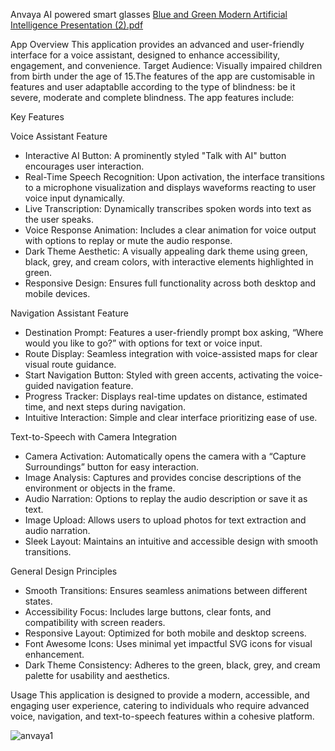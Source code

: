  Anvaya
AI powered smart glasses
[Blue and Green Modern Artificial Intelligence Presentation (2).pdf](https://github.com/user-attachments/files/18371483/Blue.and.Green.Modern.Artificial.Intelligence.Presentation.2.pdf)

 App Overview
This application provides an advanced and user-friendly interface for a voice assistant, designed to enhance accessibility, engagement, and convenience.
Target Audience: Visually impaired children from birth under the age of 15.The features of the app are customisable in features and user adaptablle according to the type of blindness: be it severe, moderate and complete blindness.
The app features include:

 Key Features

 Voice Assistant Feature
- Interactive AI Button: A prominently styled "Talk with AI" button encourages user interaction.
- Real-Time Speech Recognition: Upon activation, the interface transitions to a microphone visualization and displays waveforms reacting to user voice input dynamically.
- Live Transcription: Dynamically transcribes spoken words into text as the user speaks.
- Voice Response Animation: Includes a clear animation for voice output with options to replay or mute the audio response.
- Dark Theme Aesthetic: A visually appealing dark theme using green, black, grey, and cream colors, with interactive elements highlighted in green.
- Responsive Design: Ensures full functionality across both desktop and mobile devices.

 Navigation Assistant Feature
- Destination Prompt: Features a user-friendly prompt box asking, “Where would you like to go?” with options for text or voice input.
- Route Display: Seamless integration with voice-assisted maps for clear visual route guidance.
- Start Navigation Button: Styled with green accents, activating the voice-guided navigation feature.
- Progress Tracker: Displays real-time updates on distance, estimated time, and next steps during navigation.
- Intuitive Interaction: Simple and clear interface prioritizing ease of use.

 Text-to-Speech with Camera Integration
- Camera Activation: Automatically opens the camera with a “Capture Surroundings” button for easy interaction.
- Image Analysis: Captures and provides concise descriptions of the environment or objects in the frame.
- Audio Narration: Options to replay the audio description or save it as text.
- Image Upload: Allows users to upload photos for text extraction and audio narration.
- Sleek Layout: Maintains an intuitive and accessible design with smooth transitions.

 General Design Principles
- Smooth Transitions: Ensures seamless animations between different states.
- Accessibility Focus: Includes large buttons, clear fonts, and compatibility with screen readers.
- Responsive Layout: Optimized for both mobile and desktop screens.
- Font Awesome Icons: Uses minimal yet impactful SVG icons for visual enhancement.
- Dark Theme Consistency: Adheres to the green, black, grey, and cream palette for usability and aesthetics.

 Usage
This application is designed to provide a modern, accessible, and engaging user experience, catering to individuals who require advanced voice, navigation, and text-to-speech features within a cohesive platform.

![anvaya1](https://github.com/user-attachments/assets/b3ff792b-7619-46c0-8dee-1af59fe8ce91)


